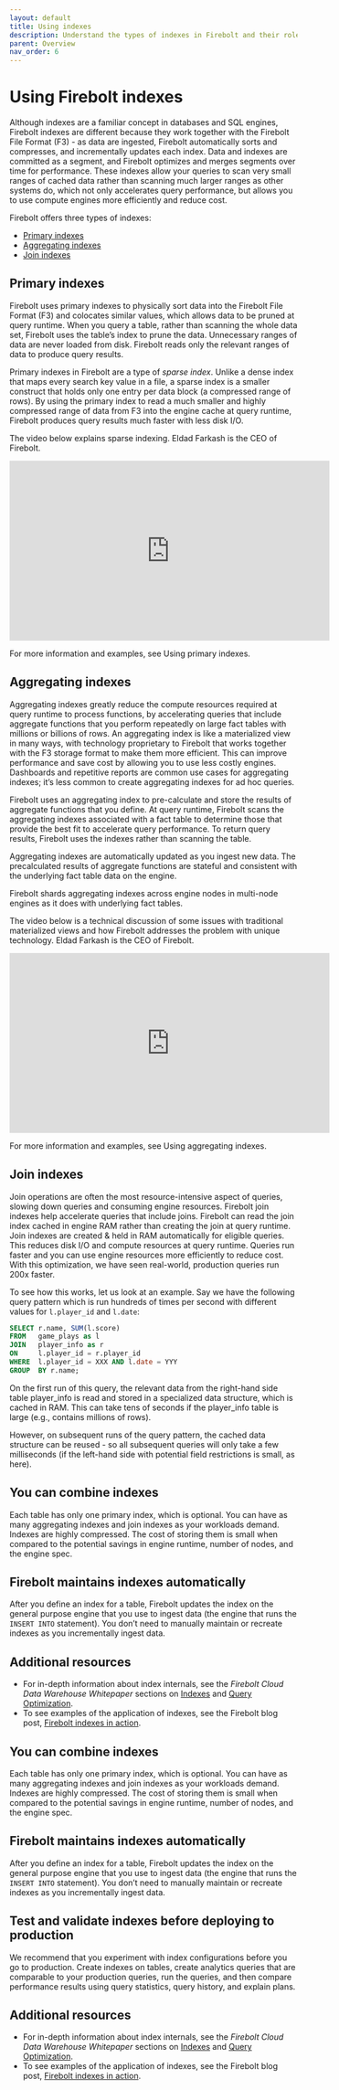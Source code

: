 ```yaml
---
layout: default
title: Using indexes
description: Understand the types of indexes in Firebolt and their role in accelerating query performance and efficiency.
parent: Overview
nav_order: 6
---
```


# Using Firebolt indexes

Although indexes are a familiar concept in databases and SQL engines, Firebolt indexes are different because they work together with the Firebolt File Format (F3) - as data are ingested, Firebolt automatically sorts and compresses, and incrementally updates each index. Data and indexes are committed as a segment, and Firebolt optimizes and merges segments over time for performance. These indexes allow your queries to scan very small ranges of cached data rather than scanning much larger ranges as other systems do, which not only accelerates query performance, but allows you to use compute engines more efficiently and reduce cost.

Firebolt offers three types of indexes:

* [Primary indexes](#primary-indexes)
* [Aggregating indexes](#aggregating-indexes)
* [Join indexes](#join-indexes)

## Primary indexes

Firebolt uses primary indexes to physically sort data into the Firebolt File Format (F3) and colocates similar values, which allows data to be pruned at query runtime. When you query a table, rather than scanning the whole data set, Firebolt uses the table’s index to prune the data. Unnecessary ranges of data are never loaded from disk. Firebolt reads only the relevant ranges of data to produce query results.

Primary indexes in Firebolt are a type of *sparse index*. Unlike a dense index that maps every search key value in a file, a sparse index is a smaller construct that holds only one entry per data block (a compressed range of rows). By using the primary index to read a much smaller and highly compressed range of data from F3 into the engine cache at query runtime, Firebolt produces query results much faster with less disk I/O.

The video below explains sparse indexing. Eldad Farkash is the CEO of Firebolt.
<iframe width="560" height="315" src="https://www.youtube.com/embed/7XDTVB9gsFw" title="YouTube video player" frameborder="0" allow="accelerometer; autoplay; clipboard-write; encrypted-media; gyroscope; picture-in-picture" allowfullscreen></iframe>

For more information and examples, see Using primary indexes.


## Aggregating indexes

Aggregating indexes greatly reduce the compute resources required at query runtime to process functions, by accelerating queries that include aggregate functions that you perform repeatedly on large fact tables with millions or billions of rows. An aggregating index is like a materialized view in many ways, with technology proprietary to Firebolt that works together with the F3 storage format to make them more efficient. This can improve performance and save cost by allowing you to use less costly engines. Dashboards and repetitive reports are common use cases for aggregating indexes; it’s less common to create aggregating indexes for ad hoc queries. 

Firebolt uses an aggregating index to pre-calculate and store the results of aggregate functions that you define. At query runtime, Firebolt scans the aggregating indexes associated with a fact table to determine those that provide the best fit to accelerate query performance. To return query results, Firebolt uses the indexes rather than scanning the table.

Aggregating indexes are automatically updated as you ingest new data. The precalculated results of aggregate functions are stateful and consistent with the underlying fact table data on the engine.

Firebolt shards aggregating indexes across engine nodes in multi-node engines as it does with underlying fact tables.

The video below is a technical discussion of some issues with traditional materialized views and how Firebolt addresses the problem with unique technology. Eldad Farkash is the CEO of Firebolt.

<iframe width="560" height="315" src="https://www.youtube.com/embed/Hniv9u4w7lI" title="YouTube video player" frameborder="0" allow="accelerometer; autoplay; clipboard-write; encrypted-media; gyroscope; picture-in-picture" allowfullscreen></iframe>

For more information and examples, see Using aggregating indexes.

## Join indexes

Join operations are often the most resource-intensive aspect of queries, slowing down queries and consuming engine resources. Firebolt join indexes help accelerate queries that include joins. Firebolt can read the join index cached in engine RAM rather than creating the join at query runtime. Join indexes are created & held in RAM automatically for eligible queries. This reduces disk I/O and compute resources at query runtime. Queries run faster and you can use engine resources more efficiently to reduce cost. With this optimization, we have seen real-world, production queries run 200x faster.

To see how this works, let us look at an example. Say we have the following query pattern which is run hundreds of times per second with different values for `l.player_id` and `l.date`:

```sql
SELECT r.name, SUM(l.score) 
FROM   game_plays as l
JOIN   player_info as r 
ON     l.player_id = r.player_id
WHERE  l.player_id = XXX AND l.date = YYY
GROUP  BY r.name;
```

On the first run of this query, the relevant data from the right-hand side table player_info is read and stored in a specialized data structure, which is cached in RAM. This can take tens of seconds if the player_info table is large (e.g., contains millions of rows).

However, on subsequent runs of the query pattern, the cached data structure can be reused - so all subsequent queries will only take a few milliseconds (if the left-hand side with potential field restrictions is small, as here).

## You can combine indexes

Each table has only one primary index, which is optional. You can have as many aggregating indexes and join indexes as your workloads demand. Indexes are highly compressed. The cost of storing them is small when compared to the potential savings in engine runtime, number of nodes, and the engine spec.

## Firebolt maintains indexes automatically

After you define an index for a table, Firebolt updates the index on the general purpose engine that you use to ingest data (the engine that runs the `INSERT INTO` statement). You don’t need to manually maintain or recreate indexes as you incrementally ingest data.

## Additional resources

* For in-depth information about index internals, see the *Firebolt Cloud Data Warehouse Whitepaper* sections on [Indexes](https://www.firebolt.io/resources/firebolt-cloud-data-warehouse-whitepaper#Indexes) and [Query Optimization](https://www.firebolt.io/resources/firebolt-cloud-data-warehouse-whitepaper#Query-optimization).
* To see examples of the application of indexes, see the Firebolt blog post, [Firebolt indexes in action](https://www.firebolt.io/blog/firebolt-indexes-in-action).



## You can combine indexes

Each table has only one primary index, which is optional. You can have as many aggregating indexes and join indexes as your workloads demand. Indexes are highly compressed. The cost of storing them is small when compared to the potential savings in engine runtime, number of nodes, and the engine spec.

## Firebolt maintains indexes automatically

After you define an index for a table, Firebolt updates the index on the general purpose engine that you use to ingest data (the engine that runs the `INSERT INTO` statement). You don’t need to manually maintain or recreate indexes as you incrementally ingest data.

## Test and validate indexes before deploying to production

We recommend that you experiment with index configurations before you go to production. Create indexes on tables, create analytics queries that are comparable to your production queries, run the queries, and then compare performance results using query statistics, query history, and explain plans.

## Additional resources

* For in-depth information about index internals, see the *Firebolt Cloud Data Warehouse Whitepaper* sections on [Indexes](https://www.firebolt.io/resources/firebolt-cloud-data-warehouse-whitepaper#Indexes) and [Query Optimization](https://www.firebolt.io/resources/firebolt-cloud-data-warehouse-whitepaper#Query-optimization).
* To see examples of the application of indexes, see the Firebolt blog post, [Firebolt indexes in action](https://www.firebolt.io/blog/firebolt-indexes-in-action).

